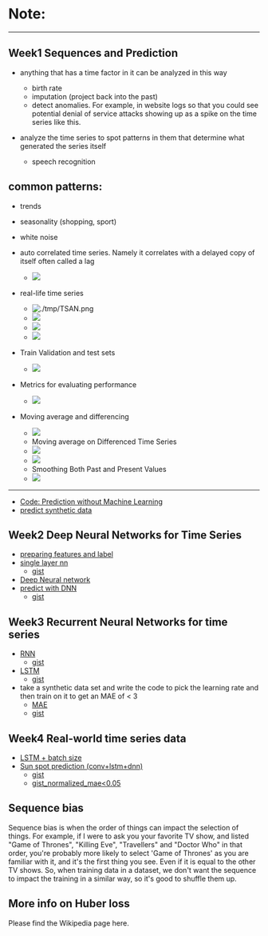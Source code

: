 # Note: 

---
Week1 Sequences and Prediction
---

*  anything that has a time factor in it can be analyzed in this way
    * birth rate 
    * imputation (project back into the past)
    * detect anomalies. For example, in website logs so that you could see potential denial of service attacks showing up as a spike on the time series like this.
    
*  analyze the time series to spot patterns in them that determine what generated the series itself
    * speech recognition


## common patterns:

* trends
* seasonality (shopping, sport)
* white noise
*  auto correlated time series. Namely it correlates with a delayed copy of itself often called a lag
    * ![](./tmp/2021-04-20_08-16-15.png)
    
* real-life time series
    * ![./tmp/TSAN.png](./tmp/TSAN.png)
    * ![](./tmp/non-stationary_time_series.png)
    * ![](./tmp/non-stationary-2.png)
    * ![](./tmp/forecast.png)


* Train Validation and test sets
    * ![](./tmp/2021-04-21_21-27-13.png)

* Metrics for evaluating performance
    * ![](./tmp/2021-04-21_21-37-08.png)

* Moving average and differencing
    * ![](./tmp/2021-04-21_21-38-43.png)
    * Moving average on Differenced Time Series
    * ![](./tmp/2021-04-21_21-39-49.png)
    * ![](./tmp/2021-04-21_21-40-04.png)
    * Smoothing Both Past and Present Values
    * ![](./tmp/2021-04-21_21-52-07.png)

-----

* [Code: Prediction without Machine Learning](./1.%20Naive%20Forecast.py)
* [predict synthetic data](https://colab.research.google.com/gist/lipengyuan1994/976af8fc69a1fb0a0d0e02e5a1b218b4/week-1-exercise-answer.ipynb)


Week2 Deep Neural Networks for Time Series
---
* [preparing features and label](./3.Preparing%20features%20and%20labels.py)
* [single layer nn](./4.Single%20layer%20neural%20network%20notebook.py)
    * [gist](https://colab.research.google.com/gist/lipengyuan1994/a5cdc38331123e8535ed13259ea8e907/s-p-week-2-lesson-3.ipynb)
* [Deep Neural network](./5.DeepNeuralNetwork.py)
* [predict with DNN](./6.Predict%20with%20DNN.py)
    *  [gist](https://colab.research.google.com/gist/lipengyuan1994/3f67d1f7f9b62b3fc664bee877b02770/s-p_week_2_exercise_answer.ipynb)
    


Week3 Recurrent Neural Networks for time series
---
* [RNN](./7.RNN.py)
    * [gist](https://colab.research.google.com/gist/lipengyuan1994/72bf570c0146074147d18eea88e36764/s-p-week-3-lesson-2-rnn.ipynb)
* [LSTM](./8.%20LSTM.py)
    * [gist](https://colab.research.google.com/gist/lipengyuan1994/b99890112a3a0f62d033727653a20629/s-p-week-3-lesson-4-lstm.ipynb)
*  take a synthetic data set and write the code to pick the learning rate and then train on it to get an MAE of < 3 
   * [MAE](./9.%20MAE.py)
   * [gist](https://colab.research.google.com/gist/lipengyuan1994/c0c0aa79f422996b968d527a399b0378/s-p-week-3-exercise-answer.ipynb)
    

Week4 Real-world time series data
---
* [LSTM + batch size](./10.LSTM-(batch).py)
* [Sun spot prediction (conv+lstm+dnn)](./11.SunSpot_conv_lstm.py)
    * [gist](https://colab.research.google.com/gist/lipengyuan1994/90978ac4fd27d1c345da0b316717ccdb/s-p-week-4-lesson-5.ipynb)
    * [gist_normalized_mae<0.05](https://colab.research.google.com/gist/lipengyuan1994/2d6432a296b6525fd17c4afdf3aeca64/s-p-week-4-lesson-5.ipynb#scrollTo=PrktQX3hKYex)



## Sequence bias

Sequence bias is when the order of things can impact the selection of things. For example, if I were to ask you your favorite TV show, and listed "Game of Thrones", "Killing Eve", "Travellers" and "Doctor Who" in that order, you're probably more likely to select 'Game of Thrones' as you are familiar with it, and it's the first thing you see. Even if it is equal to the other TV shows. So, when training data in a dataset, we don't want the sequence to impact the training in a similar way, so it's good to shuffle them up.

## More info on Huber loss
Please find the Wikipedia page here.